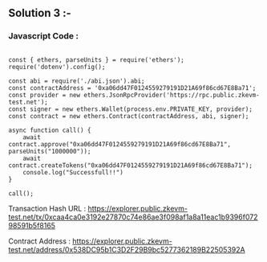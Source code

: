 ## Solution 3 :- 

### Javascript Code :

```

const { ethers, parseUnits } = require('ethers');
require('dotenv').config();

const abi = require('./abi.json').abi;
const contractAddress = '0xa06dd47F0124559279191D21A69f86cd67E8Ba71';
const provider = new ethers.JsonRpcProvider('https://rpc.public.zkevm-test.net');
const signer = new ethers.Wallet(process.env.PRIVATE_KEY, provider);
const contract = new ethers.Contract(contractAddress, abi, signer);

async function call() {
    await contract.approve("0xa06dd47F0124559279191D21A69f86cd67E8Ba71", parseUnits("1000000"));
    await contract.createTokens("0xa06dd47F0124559279191D21A69f86cd67E8Ba71");
    console.log("Successfull!!")
}

call();

```
Transaction Hash URL : https://explorer.public.zkevm-test.net/tx/0xcaa4ca0e3192e27870c74e86ae3f098af1a8a11eac1b9396f07298591b5f8165

Contract Address : https://explorer.public.zkevm-test.net/address/0x538DC95b1C3D2F29B9bc5277362189B22505392A
